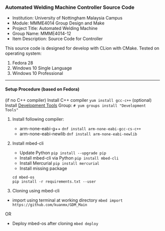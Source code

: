 ### Automated Welding Machine Controller Source Code

* Institution: University of Nottingham Malaysia Campus 
* Module: MMME4014 Group Design and Make 
* Project Title: Automated Welding Machine 
* Group Name: MMME4014-12 
* Item Description: Source Code for Controller

This source code is designed for develop with CLion with CMake. Tested on operating system: 
1. Fedora 28
2. Windows 10 Single Language
2. Windows 10 Professional

---
#### Setup Procedure (based on Fedora)
(if no C++ compiler) Install C++ compiler `yum install gcc-c++`
(optional) Install [Development Tools](https://www.2daygeek.com/install-development-tools-on-ubuntu-debian-arch-linux-mint-fedora-centos-rhel-opensuse/#)
                Group: `# yum groups install "Development Tools"`

1. Install following compiler: 
   * arm-none-eabi-g++  `dnf install arm-none-eabi-gcc-cs-c++`
   * arm-none-eabi-newlib `dnf install arm-none-eabi-newlib`
   
2. Install mbed-cli
   * Update Python  `pip install --upgrade pip`
   * Install mbed-cli via Python `pip install mbed-cli`
   * Install Mercurial `pip install mercurial`
   * Install missing package
   ```
   cd mbed-os
   pip install -r requirements.txt --user
   ```  
   
3. Cloning using mbed-cli
  * import using terminal at working directory `mbed import https://github.com/kuanmx/GDM_Main`
  
  OR
  * Deploy mbed-os after cloning `mbed deploy`

